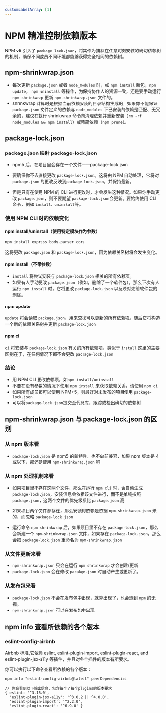 ```yaml
---
customLabelArray: [1]
---
```


# <Label :level='1'/>NPM 精准控制依赖版本

NPM v5 引入了 `package-lock.json`，将其作为捕获在任意时刻安装的确切依赖树的机制，确保不同成员不同环境都能够获得完全相同的依赖树。

## npm-shrinkwrap.json

- 每次更新 `package.json` 或者 `node_modules` 时，如 `npm install` 新包，`npm update`， `npm uninstall` 等操作，为保持协作人的资源一致，还是要手动运行 `npm shrinkwrap` 更新 `npm-shrinkwrap.json` 文件的。
- shrinkwrap 计算时是根据当前依赖安装的目录结构生成的，如果你不能保证 `package.json` 文件定义的依赖与 `node_modules` 下已安装的依赖是匹配、无冗余的，建议在执行 shrinkwrap 命令前清理依赖并重新安装（`rm -rf node_modules && npm install`）或精简依赖（`npm prune`）。

## package-lock.json

### package.json 映射 package-lock.json

- npm5 后，在项目里会存在一个文件——package-lock.json

- 要确保你不去直接更改 `package-lock.json`。这将由 NPM 自动处理，它将对 `package.json` 的更改反映到`package-lock.json`，并保持最新。

- 但是只有在使用 NPM 的 CLI 进行更改时，才会发生这种情况。如果你手动更改 `package.json`，则不要期望 `package-lock.json`会更新。要始终使用 CLI 命令，例如 `install，uninstall`等。

### 使用 NPM CLI 时的依赖变化

#### npm install/uninstall（使用特定模块作为参数）

```js
npm install express body-parser cors
```

这将更改 `package.json` 和 `package-lock.json`，因为依赖关系树将会发生变化。

#### npm install（不带参数）

- `install` 将尝试安装与 `package-lock.json` 相关的所有依赖项。
- 如果有人手动更改 `package.json`（例如，删除了一个软件包），那么下次有人运行 `npm install` 时，它将更改 `package-lock.json` 以反映对先前软件包的删除。

#### npm update

`update` 将会读取 `package.json`，用来查找可以更新的所有依赖项。随后它将构造一个新的依赖关系树并更新 `package-lock.json`

#### npm ci

`ci` 将安装与 `package-lock.json` 有关的所有依赖项，类似于 `install` 这里的主要区别在于，在任何情况下都不会更改 `package-lock.json`

### 结论

- 用 NPM CLI 更改依赖项，如`npm install/uninstall`
- 不要在没有参数的情况下使用 `npm install` 来获取依赖关系，请使用 `npm ci`
- 如果所有成员都可以使用 NPM+5，则最好对未发布的项目使用 `package-lock.json`
- 可以将`package-lock.json`提交至代码库，跟踪或检出确切的依赖树

## npm-shrinkwrap.json 与 package-lock.json 的区别

### 从 npm 版本看

- `package-lock.json` 是 npm5 的新特性，也不向前兼容，如果 npm 版本是 4 或以下，那还是使用 `npm-shrinkwrap.json` 吧

### 从 npm 处理机制来看

- 如果项目里不存在这两个文件，那么在运行 `npm cli` 时，会自动生成 `package-lock.json`，安装信息会依据该文件进行，而不是单纯按照 `package.json`，这两个文件的优先级都比 `package.json` 高

- 如果项目两个文件都存在，那么安装的依赖是依据 `npm-shrinkwrap.json` 来的，而忽略 `package-lock.json`
- 运行命令 `npm shrinkwrap` 后，如果项目里不存在 `package-lock.json`，那么会新建一个 `npm-shrinkwrap.json` 文件，如果存在 `package-lock.json`，那么会把 `package-lock.json` 重命名为 `npm-shrinkwrap.json`

### 从文件更新来看

- `npm-shrinkwrap.json` 只会在运行 `npm shrinkwrap` 才会创建/更新
- `package-lock.json` 会在修改 `pacakge.json` 时自动产生或更新了。

### 从发布包来看

- `package-lock.json` 不会在发布包中出现，就算出现了，也会遭到 `npm` 的无视。
- `npm-shrinkwrap.json` 可以在发布包中出现

## npm info 查看所依赖的各个版本

### eslint-config-airbnb

Airbnb 标准,它依赖 eslint, eslint-plugin-import, eslint-plugin-react, and eslint-plugin-jsx-a11y 等插件，并且对各个插件的版本有所要求。

你可以执行以下命令查看所依赖的各个版本：

```
npm info "eslint-config-airbnb@latest" peerDependencies

// 你会看到以下输出信息，包含每个了每个plugins的版本要求
{ eslint: '^3.15.0',
  'eslint-plugin-jsx-a11y': '^3.0.2 || ^4.0.0',
  'eslint-plugin-import': '^2.2.0',
  'eslint-plugin-react': '^6.9.0' }
```
